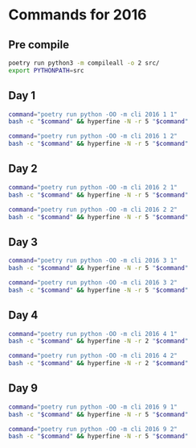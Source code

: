 # Commands for 2016

## Pre compile

```sh
poetry run python3 -m compileall -o 2 src/
export PYTHONPATH=src
```

## Day 1

```sh
command="poetry run python -OO -m cli 2016 1 1"
bash -c "$command" && hyperfine -N -r 5 "$command"
```

```sh
command="poetry run python -OO -m cli 2016 1 2"
bash -c "$command" && hyperfine -N -r 5 "$command"
```

## Day 2

```sh
command="poetry run python -OO -m cli 2016 2 1"
bash -c "$command" && hyperfine -N -r 5 "$command"
```

```sh
command="poetry run python -OO -m cli 2016 2 2"
bash -c "$command" && hyperfine -N -r 5 "$command"
```

## Day 3

```sh
command="poetry run python -OO -m cli 2016 3 1"
bash -c "$command" && hyperfine -N -r 5 "$command"
```

```sh
command="poetry run python -OO -m cli 2016 3 2"
bash -c "$command" && hyperfine -N -r 5 "$command"
```

## Day 4

```sh
command="poetry run python -OO -m cli 2016 4 1"
bash -c "$command" && hyperfine -N -r 2 "$command"
```

```sh
command="poetry run python -OO -m cli 2016 4 2"
bash -c "$command" && hyperfine -N -r 2 "$command"
```

## Day 9

```sh
command="poetry run python -OO -m cli 2016 9 1"
bash -c "$command" && hyperfine -N -r 5 "$command"
```

```sh
command="poetry run python -OO -m cli 2016 9 2"
bash -c "$command" && hyperfine -N -r 5 "$command"
```
